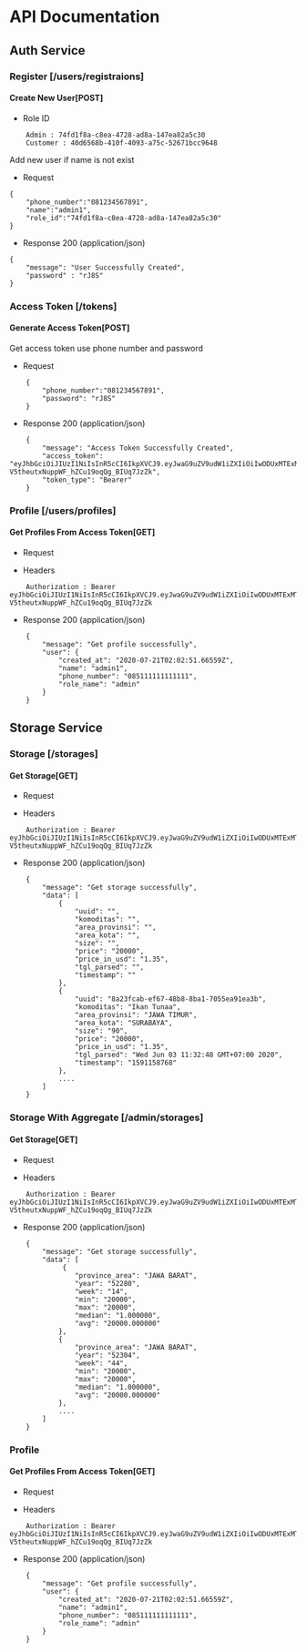 # API Documentation

## Auth Service

### Register [/users/registraions]

#### Create New User[POST]

* Role ID
```
	Admin : 74fd1f8a-c8ea-4728-ad8a-147ea82a5c30
	Customer : 40d6568b-410f-4093-a75c-52671bcc9648
```

Add new user if name is not exist

* Request
```
{
	"phone_number":"081234567891",
	"name":"admin1",
	"role_id":"74fd1f8a-c8ea-4728-ad8a-147ea82a5c30"
}
```

* Response 200 (application/json)
```
{
	"message": "User Successfully Created",
	"password" : "rJ8S"
}
```

### Access Token [/tokens]

#### Generate Access Token[POST]

Get access token use phone number and password

* Request
```
	{
		"phone_number":"081234567891",
    	"password": "rJ8S"
	}
```

* Response 200 (application/json)
```
	{
		"message": "Access Token Successfully Created",
    	"access_token": "eyJhbGciOiJIUzI1NiIsInR5cCI6IkpXVCJ9.eyJwaG9uZV9udW1iZXIiOiIwODUxMTExMTExMTExMTEiLCJuYW1lIjoiYWRtaW4xIiwicm9sZV9uYW1lIjoiYWRtaW4iLCJjcmVhdGVkX2F0IjoiMjAyMC0wNy0yMVQwMjowMjo1MS42NjU1OVoiLCJleHAiOjE1OTg4OTY5ODZ9.2RfEirS-V5theutxNuppWF_hZCu19oqQg_BIUq7JzZk",
    	"token_type": "Bearer"
	}
```

### Profile [/users/profiles]

#### Get Profiles From Access Token[GET]

* Request

* Headers

```
	Authorization : Bearer eyJhbGciOiJIUzI1NiIsInR5cCI6IkpXVCJ9.eyJwaG9uZV9udW1iZXIiOiIwODUxMTExMTExMTExMTEiLCJuYW1lIjoiYWRtaW4xIiwicm9sZV9uYW1lIjoiYWRtaW4iLCJjcmVhdGVkX2F0IjoiMjAyMC0wNy0yMVQwMjowMjo1MS42NjU1OVoiLCJleHAiOjE1OTg4OTY5ODZ9.2RfEirS-V5theutxNuppWF_hZCu19oqQg_BIUq7JzZk
```

* Response 200 (application/json)

```
	{
		"message": "Get profile successfully",
    	"user": {
        	"created_at": "2020-07-21T02:02:51.66559Z",
        	"name": "admin1",
        	"phone_number": "085111111111111",
        	"role_name": "admin"
    	}
	}
```

## Storage Service

### Storage [/storages]

#### Get Storage[GET]

* Request

* Headers

```
	Authorization : Bearer eyJhbGciOiJIUzI1NiIsInR5cCI6IkpXVCJ9.eyJwaG9uZV9udW1iZXIiOiIwODUxMTExMTExMTExMTEiLCJuYW1lIjoiYWRtaW4xIiwicm9sZV9uYW1lIjoiYWRtaW4iLCJjcmVhdGVkX2F0IjoiMjAyMC0wNy0yMVQwMjowMjo1MS42NjU1OVoiLCJleHAiOjE1OTg4OTY5ODZ9.2RfEirS-V5theutxNuppWF_hZCu19oqQg_BIUq7JzZk
```

* Response 200 (application/json)

```
	{
		"message": "Get storage successfully",
		"data": [
		    {
		        "uuid": "",
		        "komoditas": "",
		        "area_provinsi": "",
		        "area_kota": "",
		        "size": "",
		        "price": "20000",
		        "price_in_usd": "1.35",
		        "tgl_parsed": "",
		        "timestamp": ""
		    },
        	{
	            "uuid": "8a23fcab-ef67-48b8-8ba1-7055ea91ea3b",
	            "komoditas": "Ikan Tunaa",
	            "area_provinsi": "JAWA TIMUR",
	            "area_kota": "SURABAYA",
	            "size": "90",
	            "price": "20000",
	            "price_in_usd": "1.35",
	            "tgl_parsed": "Wed Jun 03 11:32:48 GMT+07:00 2020",
	            "timestamp": "1591158768"
        	},
        	....
        ]
	}
```

### Storage With Aggregate [/admin/storages]

#### Get Storage[GET]

* Request

* Headers

```
	Authorization : Bearer eyJhbGciOiJIUzI1NiIsInR5cCI6IkpXVCJ9.eyJwaG9uZV9udW1iZXIiOiIwODUxMTExMTExMTExMTEiLCJuYW1lIjoiYWRtaW4xIiwicm9sZV9uYW1lIjoiYWRtaW4iLCJjcmVhdGVkX2F0IjoiMjAyMC0wNy0yMVQwMjowMjo1MS42NjU1OVoiLCJleHAiOjE1OTg4OTY5ODZ9.2RfEirS-V5theutxNuppWF_hZCu19oqQg_BIUq7JzZk
```

* Response 200 (application/json)

```
	{
		"message": "Get storage successfully",
		"data": [
		     {
	            "province_area": "JAWA BARAT",
	            "year": "52280",
	            "week": "14",
	            "min": "20000",
	            "max": "20000",
	            "median": "1.000000",
	            "avg": "20000.000000"
	        },
	        {
	            "province_area": "JAWA BARAT",
	            "year": "52304",
	            "week": "44",
	            "min": "20000",
	            "max": "20000",
	            "median": "1.000000",
	            "avg": "20000.000000"
	        },
        	....
        ]
	}
```

### Profile

#### Get Profiles From Access Token[GET]

* Request

* Headers

```
	Authorization : Bearer eyJhbGciOiJIUzI1NiIsInR5cCI6IkpXVCJ9.eyJwaG9uZV9udW1iZXIiOiIwODUxMTExMTExMTExMTEiLCJuYW1lIjoiYWRtaW4xIiwicm9sZV9uYW1lIjoiYWRtaW4iLCJjcmVhdGVkX2F0IjoiMjAyMC0wNy0yMVQwMjowMjo1MS42NjU1OVoiLCJleHAiOjE1OTg4OTY5ODZ9.2RfEirS-V5theutxNuppWF_hZCu19oqQg_BIUq7JzZk
```

* Response 200 (application/json)

```
	{
		"message": "Get profile successfully",
    	"user": {
        	"created_at": "2020-07-21T02:02:51.66559Z",
        	"name": "admin1",
        	"phone_number": "085111111111111",
        	"role_name": "admin"
    	}
	}
```
